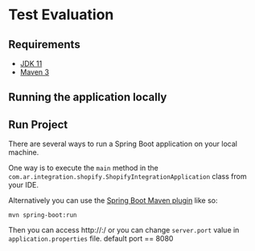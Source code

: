# Test Evaluation

## Requirements
- [JDK 11](https://www.oracle.com/java/technologies/javase-jdk11-downloads.html)
- [Maven 3](https://maven.apache.org)

## Running the application locally

## Run Project

There are several ways to run a Spring Boot application on your local machine. 

One way is to execute the `main` method in the `com.ar.integration.shopify.ShopifyIntegrationApplication` class from your IDE.

Alternatively you can use the [Spring Boot Maven plugin](https://docs.spring.io/spring-boot/docs/current/reference/html/build-tool-plugins-maven-plugin.html) like so:

```shell
mvn spring-boot:run
```

Then you can access http://<host>:<port>/ or you can change `server.port` value in `application.properties` file.
default port == 8080